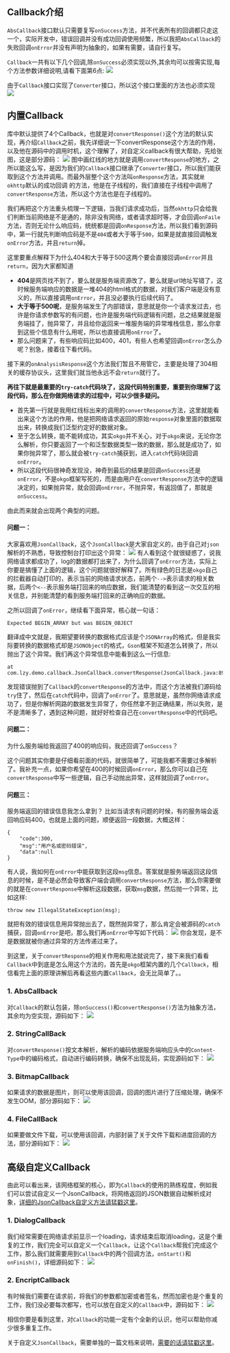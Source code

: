 ## Callback介绍
`AbsCallback`接口默认只需要复写`onSuccess`方法，并不代表所有的回调都只走这一个，实际开发中，错误回调并没有成功回调使用频繁，所以我把`AbsCallback`的失败回调`onError`并没有声明为抽象的，如果有需要，请自行复写。

`Callback`一共有以下几个回调,除`onSuccess`必须实现以外,其余均可以按需实现,每个方法参数详细说明,请看下面第6点:
![](http://7xss53.com1.z0.glb.clouddn.com/markdown/vr5l3.jpg)
 
由于`Callback`接口实现了`Converter`接口，所以这个接口里面的方法也必须实现
![](http://7xss53.com1.z0.glb.clouddn.com/markdown/9auaw.jpg)

## 内置Callback
库中默认提供了4个Callback，也就是对`convertResponse()`这个方法的默认实现，再介绍`Callback`之前，我先详细说一下convertResponse这个方法的作用，以及他在源码中的调用时机，这个理解了，对自定义callback有很大帮助，先给张图，这是部分源码：
![](https://ws2.sinaimg.cn/large/006tNc79ly1fh468bonhlj313u0mytcp.jpg)
图中画红线的地方就是调用`convertResponse`的地方，之所以能这么写，是因为我们的`Callback`接口继承了`Converter`接口，所以我们能获取到这个方法并调用。而最外层整个这个方法叫`onResponse`方法，其实就`是okhttp`默认的成功回调 的方法，他是在子线程的，我们直接在子线程中调用了`convertResponse`方法，所以这个方法也是在子线程的。

我们再把这个方法重头梳理一下逻辑，当我们请求成功后，当然`okhttp`只会给我们判断当前网络是不是通的，除非没有网络，或者请求超时等，才会回调`onFaile`方法，否则无论什么响应码，统统都是回调`onResponse`方法，所以我们看到源码中，第一行就先判断响应码是不是`404`或者大于等于`500`，如果是就直接回调触发`onError`方法，并且`return`掉。

这里要重点解释下为什么404和大于等于500这两个要会直接回调`onError`并且`return`，因为大家都知道
- **404**是网页找不到了，要么就是服务端资源改了，要么就是url地址写错了，这时候服务端响应的数据是一堆404的html格式的数据，对我们客户端是没有意义的，所以直接调用`onError`，并且没必要执行后续代码了。
- **大于等于500呢**，是服务端发生了内部错误，意思就是你一个请求发过去，也许是你请求参数写的有问题，也许是服务端代码逻辑有问题，总之结果就是服务端挂了，抛异常了，并且给你返回来一堆服务端的异常堆栈信息，那么你拿到这些个信息有什么用呢，所以也直接调用`onError`了。
- 那么问题来了，有些响应码比如400，401，有些人也希望回调`onError`怎么办呢？别急，接着往下看代码。

接下来的`onAnalysisResponse`这个方法我们暂且不用管它，主要是处理了304相关的缓存协议头，这里我们就当他永远不会`return`就行了。

**再往下就是最重要的`try-catch`代码块了，这段代码特别重要，重要到你理解了这段代码，那么在你做网络请求的过程中，可以少很多疑问。**
- 首先第一行就是我用红线标出来的调用的`convertResponse`方法，这里就能看出来这个方法的作用，他是把网络请求返回的原始`response`对象里面的数据取出来，转换成我们泛型约定好的数据对象。
- 至于怎么转换，能不能转成功，其实`okgo`并不关心，对于`okgo`来说，无论你怎么解析，你只要返回了一个和泛型数据类型一致的数据，那么就是成功了，如果你抛异常了，那么就会被`try-catch`捕获到，进入`catch`代码块回调`onError`。
- 所以这段代码很神奇发现没，神奇到最后的结果是回调`onSuccess`还是`onError`，不是`okgo`框架写死的，而是由用户在`convertResponse`方法中的逻辑决定的，如果抛异常，就会回调`onError`，不抛异常，有返回值了，那就是`onSuccess`。

由此而来就会出现两个典型的问题。

#### 问题一：
大家喜欢用`JsonCallbac`k，这个`JsonCallback`是大家自定义的，由于自己对`json`解析的不熟悉，导致控制台打印出这个异常：
![](https://ws4.sinaimg.cn/large/006tNc79ly1fh47vkv8rlj31kw0tlwve.jpg)
有人看到这个就很疑惑了，说我网络请求都成功了，log的数据都打出来了，为什么回调了`onError`方法，实际上你要是搞懂了上面的逻辑，这个问题就很好解释了。所有绿色的日志是`okgo`自己的拦截器自动打印的，表示当前的网络请求状态，前两个`-->`表示请求的相关数据，后两个`<--`表示服务端打回来的响应数据，我们能清楚的看到这一次交互的相关信息，并别能清楚的看到服务端打回来的正确响应的数据。

之所以回调了`onError`，继续看下面异常，核心就一句话：

```
Expected BEGIN_ARRAY but was BEGIN_OBJECT
```

翻译成中文就是，我期望要转换的数据格式应该是个`JSONArray`的格式，但是我实际要转换的数据格式却是`JSONObject`的格式，`Gson`框架不知道怎么转换了，所以抛出了这个异常。我们再这个异常信息中能看到这么一行信息:

```
at com.lzy.demo.callback.JsonCallback.convertResponse(JsonCallback.java:89)
```

发现错误抛到了`Callback`的`convertResponse`的方法中，而这个方法被我们源码给`try`住了，然后在`catch`代码中，回调了`onError`了。意思就是，虽然你网络请求成功了，但是你解析网路的数据发生异常了，你任然拿不到正确结果，所以失败，是不是清晰多了，遇到这种问题，就好好检查自己在`convertResponse`中的代码吧。

#### 问题二：
为什么服务端给我返回了400的响应码，我还回调了`onSuccess`？

这个问题其实你要是仔细看前面的代码，就很简单了，可能我都不需要过多解析了。我补充一点，如果你希望在400的时候回调`onError`，那么你可以自己在`convertResponse`中写一些逻辑，自己手动抛出异常，这样就回调了`onError`。

#### 问题三：
服务端返回的错误信息我怎么拿到？
比如当请求有问题的时候，有的服务端会返回响应码400，也就是上面的问题，顺便返回一段数据，大概这样：

```
{
	"code":300,
	"msg":"用户名或密码错误",	
	"data":null
}
```

有人说，我如何在`onError`中能获取到这段`msg`信息。答案就是服务端返回这段信息的时候，是不是必然会导致客户端会调用`convertResponse`方法，那么你需要做的就是在`convertResponse`中解析这段数据，获取`msg`数据，然后抛一个异常，比如这样:

```
throw new IllegalStateException(msg);
```

就把有效的错误信息用异常抛出去了，既然抛异常了，那么肯定会被源码的`catch`捕获，回调`onError`是吧，那么我们再`onError`中写如下代码：
![](https://ws2.sinaimg.cn/large/006tNc79gy1fh48ia82eoj30z60ba3zq.jpg)
你会发现，是不是数据就被你通过异常的方法传递过来了。

到这里，关于`convertResponse`的相关作用和用法就说完了，接下来我们看看`Callback`中到底是怎么用这个方法的，首先是`okgo`框架内置的几个`Callback`，相信看完上面的原理讲解后再看这些内置`Callback`，会无比简单了。。

### 1. AbsCallback
对`Callback`的默认包装，除`onSuccess()`和`convertResponse()`方法为抽象方法，其余均为空实现，源码如下：
![](https://ws1.sinaimg.cn/large/006tNbRwly1fgi75vp68fj314w0q6why.jpg)

### 2. StringCallBack
对`convertResponse()`按文本解析，解析的编码依据服务端响应头中的`Content-Type`中的编码格式，自动进行编码转换，确保不出现乱码，实现源码如下：
![](http://7xss53.com1.z0.glb.clouddn.com/markdown/n950v.jpg)

### 3. BitmapCallback
如果请求的数据是图片，则可以使用该回调，回调的图片进行了压缩处理，确保不发生OOM，部分源码如下：
![](http://7xss53.com1.z0.glb.clouddn.com/markdown/1xbbx.jpg)

### 4. FileCallBack
如果要做文件下载，可以使用该回调，内部封装了关于文件下载和进度回调的方法，部分源码如下：
![](http://7xss53.com1.z0.glb.clouddn.com/markdown/3xub1.jpg)

## 高级自定义Callback
由此可以看出来，该网络框架的核心，即为`Callback`的使用的熟练程度，例如我们可以尝试自定义一个JsonCallback，将网络返回的JSON数据自动解析成对象，[详细的JsonCallback自定义方法请猛戳这里](https://github.com/jeasonlzy/okhttp-OkGo/wiki/JsonCallback)。

### 1. DialogCallback
我们经常需要在网络请求前显示一个loading，请求结束后取消loading，这是个重复的工作，我们完全可以自定义一个`Callback`，让这个`Callback`帮我们完成这个工作，那么我们就需要用到`Callback`中的两个回调方法，`onStart()`和`onFinish()`，详细源码如下：
![](https://ws4.sinaimg.cn/large/006tNbRwly1fgi76xoo9vj315k0ton1o.jpg)

### 2. EncriptCallback
有时候我们需要在请求前，将我们的参数都加密或者签名，然而加密也是个重复的工作，我们没必要每次都写，也可以放在自定义的`Callback`中，源码如下：
![](https://ws2.sinaimg.cn/large/006tNbRwly1fgi77etrfbj315k1jpk17.jpg)

相信你要是看到这里，对`Callback`的功能一定有个全新的认识，他可以帮助你减少很多重复工作。

关于自定义`JsonCallback`，需要单独的一篇文档来说明，[需要的话请猛戳这里](https://github.com/jeasonlzy/okhttp-OkGo/wiki/JsonCallback)。

